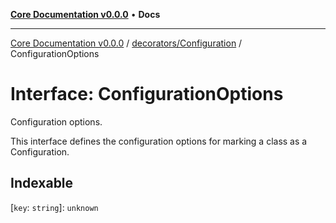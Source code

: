 [**Core Documentation v0.0.0**](../../../README.md) • **Docs**

***

[Core Documentation v0.0.0](../../../modules.md) / [decorators/Configuration](../README.md) / ConfigurationOptions

# Interface: ConfigurationOptions

Configuration options.

This interface defines the configuration options for marking a class as a Configuration.

## Indexable

 \[`key`: `string`\]: `unknown`
